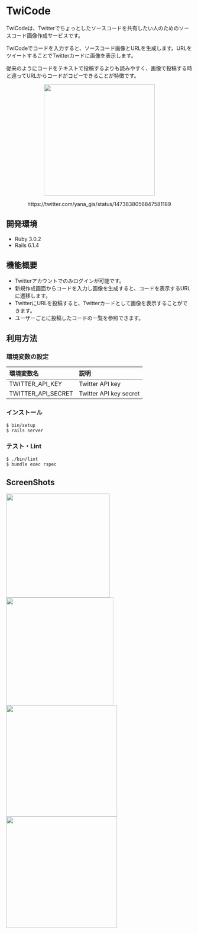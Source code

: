 # TwiCode
TwiCodeは、Twitterでちょっとしたソースコードを共有したい人のためのソースコード画像作成サービスです。

TwiCodeでコードを入力すると、ソースコード画像とURLを生成します。URLをツイートすることでTwitterカードに画像を表示します。

従来のようにコードをテキストで投稿するよりも読みやすく、画像で投稿する時と違ってURLからコードがコピーできることが特徴です。

<div align="center">
  <img src="https://user-images.githubusercontent.com/67262644/148015127-48d46044-49d2-4b13-b440-db12cd5a2322.png" width="300px">
  <p>https://twitter.com/yana_gis/status/1473838056847581189</p>
</div>

## 開発環境
- Ruby 3.0.2
- Rails 6.1.4

## 機能概要
- Twitterアカウントでのみログインが可能です。
- 新規作成画面からコードを入力し画像を生成すると、コードを表示するURLに遷移します。
- TwitterにURLを投稿すると、Twitterカードとして画像を表示することができます。
- ユーザーごとに投稿したコードの一覧を参照できます。

## 利用方法

### 環境変数の設定
| 環境変数名 | 説明 |
| :--- | :--- |
| TWITTER_API_KEY | Twitter API key  |
| TWITTER_API_SECRET | Twitter API key secret |

### インストール
```
$ bin/setup
$ rails server
```

### テスト・Lint
```
$ ./bin/lint
$ bundle exec rspec
```

## ScreenShots
<img src="https://user-images.githubusercontent.com/67262644/148013619-00fb9b53-1704-4aca-9724-b0732bf7d4bb.png" width="280px"><img src="https://user-images.githubusercontent.com/67262644/148013575-6e490160-8cdd-47aa-a712-1a2cfc5d3a73.png" width="290px"><img src="https://user-images.githubusercontent.com/67262644/148013743-f66d33ba-23f5-46e8-b987-6bc1985953fc.png" width="300px"><img src="https://user-images.githubusercontent.com/67262644/148015692-c8a0f0ba-1c19-4d8b-97b0-2c4ebe59b8fc.png" width="300px">

